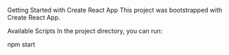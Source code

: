 Getting Started with Create React App
This project was bootstrapped with Create React App.

Available Scripts
In the project directory, you can run:

npm start
